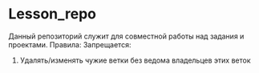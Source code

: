# Lesson_repo
Данный репозиторий служит для совместной работы над задания и проектами. 
Правила:
Запрещается:
  1.	Удалять/изменять чужие ветки без ведома владельцев этих веток

